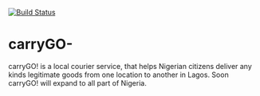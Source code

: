 [![Build Status](https://travis-ci.org/AnayoOleru/carryGO-.svg?branch=develop)](https://travis-ci.org/AnayoOleru/carryGO-)
# carryGO-
carryGO! is a local courier service, that helps Nigerian citizens deliver any kinds legitimate goods from one location to another in Lagos. Soon carryGO! will expand to all part of Nigeria. 
